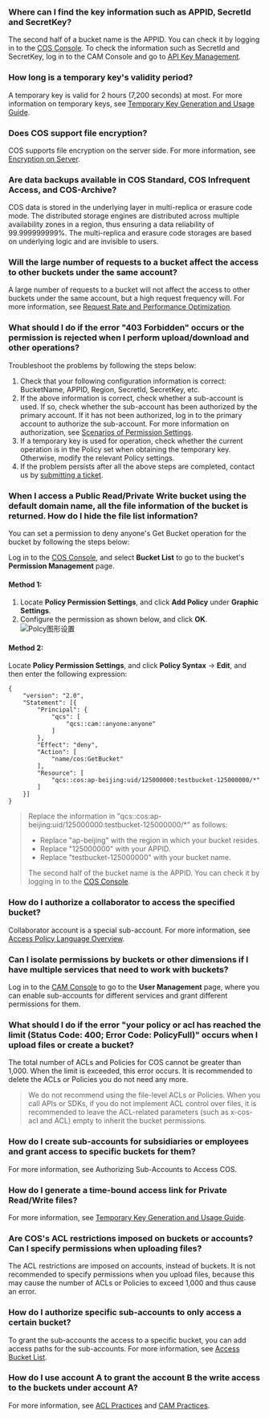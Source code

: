 ### Where can I find the key information such as APPID, SecretId and SecretKey?

The second half of a bucket name is the APPID. You can check it by logging in to the [COS Console](https://console.cloud.tencent.com/cos5/bucket). To check the information such as SecretId and SecretKey, log in to the CAM Console and go to [API Key Management](https://console.cloud.tencent.com/cam/capi).

### How long is a temporary key's validity period?

A temporary key is valid for 2 hours (7,200 seconds) at most. For more information on temporary keys, see [Temporary Key Generation and Usage Guide](https://intl.cloud.tencent.com/document/product/436/14048).

<!--### What should I do if the key information such as APPID and SecretId is leaked?

<!--You can delete the leaked key and create a new one. For more information, see Key Management.-->

### Does COS support file encryption?

COS supports file encryption on the server side. For more information, see [Encryption on Server](https://intl.cloud.tencent.com/document/product/436/18145).

### Are data backups available in COS Standard, COS Infrequent Access, and COS-Archive?

COS data is stored in the underlying layer in multi-replica or erasure code mode. The distributed storage engines are distributed across multiple availability zones in a region, thus ensuring a data reliability of 99.999999999%. The multi-replica and erasure code storages are based on underlying logic and are invisible to users.

### Will the large number of requests to a bucket affect the access to other buckets under the same account?

A large number of requests to a bucket will not affect the access to other buckets under the same account, but a high request frequency will. For more information, see [Request Rate and Performance Optimization](https://intl.cloud.tencent.com/document/product/436/13653).

### What should I do if the error "403 Forbidden" occurs or the permission is rejected when I perform upload/download and other operations?

Troubleshoot the problems by following the steps below:

1. Check that your following configuration information is correct:
   BucketName, APPID, Region, SecretId, SecretKey, etc.
2. If the above information is correct, check whether a sub-account is used. If so, check whether the sub-account has been authorized by the primary account. If it has not been authorized, log in to the primary account to authorize the sub-account.
   For more information on authorization, see [Scenarios of Permission Settings](https://intl.cloud.tencent.com/document/product/436/12514).
3. If a temporary key is used for operation, check whether the current operation is in the Policy set when obtaining the temporary key. Otherwise, modify the relevant Policy settings.
4. If the problem persists after all the above steps are completed, contact us by [submitting a ticket](https://console.cloud.tencent.com/workorder/category?level1_id=83&level2_id=84&source=0&data_title=%E5%AF%B9%E8%B1%A1%E5%AD%98%E5%82%A8%20COS&step=1).

### When I access a Public Read/Private Write bucket using the default domain name, all the file information of the bucket is returned. How do I hide the file list information?

You can set a permission to deny anyone's Get Bucket operation for the bucket by following the steps below:

Log in to the [COS Console](https://console.cloud.tencent.com/cos5), and select **Bucket List** to go to the bucket's **Permission Management** page.

#### Method 1:

1. Locate **Policy Permission Settings**, and click **Add Policy** under **Graphic Settings**.
2. Configure the permission as shown below, and click **OK**.
   ![Polcy图形设置](https://main.qcloudimg.com/raw/ebdf5d50defce8cb17e46b60fc1262c0.png)

#### Method 2:

Locate **Policy Permission Settings**, and click **Policy Syntax** -> **Edit**, and then enter the following expression:

```
{
	"version": "2.0",
	"Statement": [{
		"Principal": {
			"qcs": [
				"qcs::cam::anyone:anyone"
			]
		},
		"Effect": "deny",
		"Action": [
			"name/cos:GetBucket"
		],
		"Resource": [
			"qcs::cos:ap-beijing:uid/125000000:testbucket-125000000/*"
		]
	}]
}
```

>
>Replace the information in "qcs::cos:ap-beijing:uid/125000000:testbucket-125000000/*" as follows:
>- Replace "ap-beijing" with the region in which your bucket resides.
>- Replace "125000000" with your APPID.
>- Replace "testbucket-125000000" with your bucket name.
>
> The second half of the bucket name is the APPID. You can check it by logging in to the [COS Console](https://console.cloud.tencent.com/cos5/bucket).

### How do I authorize a collaborator to access the specified bucket?

Collaborator account is a special sub-account. For more information, see [Access Policy Language Overview](https://intl.cloud.tencent.com/document/product/436/18023).

### Can I isolate permissions by buckets or other dimensions if I have multiple services that need to work with buckets?

Log in to the [CAM Console](https://console.cloud.tencent.com/cam/overview) to go to the **User Management** page, where you can enable sub-accounts for different services and grant different permissions for them.

### What should I do if the error "your policy or acl has reached the limit (Status Code: 400; Error Code: PolicyFull)" occurs when I upload files or create a bucket?

The total number of ACLs and Policies for COS cannot be greater than 1,000. When the limit is exceeded, this error occurs. It is recommended to delete the ACLs or Policies you do not need any more.

> We do not recommend using the file-level ACLs or Policies. When you call APIs or SDKs, if you do not implement ACL control over files, it is recommended to leave the ACL-related parameters (such as x-cos-acl and ACL) empty to inherit the bucket permissions.

### How do I create sub-accounts for subsidiaries or employees and grant access to specific buckets for them?

For more information, see Authorizing Sub-Accounts to Access COS.

### How do I generate a time-bound access link for Private Read/Write files?

For more information, see [Temporary Key Generation and Usage Guide](https://intl.cloud.tencent.com/document/product/436/14048).

### Are COS's ACL restrictions imposed on buckets or accounts? Can I specify permissions when uploading files?

The ACL restrictions are imposed on accounts, instead of buckets. It is not recommended to specify permissions when you upload files, because this may cause the number of ACLs or Policies to exceed 1,000 and thus cause an error.

### How do I authorize specific sub-accounts to only access a certain bucket?

To grant the sub-accounts the access to a specific bucket, you can add access paths for the sub-accounts. For more information, see [Access Bucket List](https://intl.cloud.tencent.com/document/product/436/17061).

### How do I use account A to grant the account B the write access to the buckets under account A?

For more information, see [ACL Practices](https://intl.cloud.tencent.com/document/product/436/12470) and [CAM Practices](https://intl.cloud.tencent.com/document/product/436/12469).

